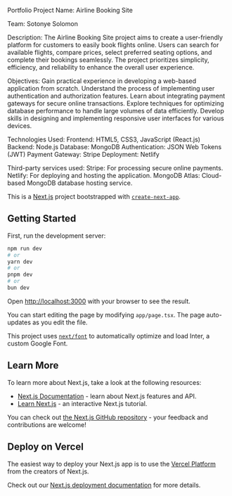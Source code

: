 Portfolio Project Name: Airline Booking Site 

Team: Sotonye Solomon

Description:
The Airline Booking Site project aims to create a user-friendly platform for customers to easily book flights online. Users can search for available flights, compare prices, select preferred seating options, and complete their bookings seamlessly. The project prioritizes simplicity, efficiency, and reliability to enhance the overall user experience.

Objectives:
Gain practical experience in developing a web-based application from scratch. Understand the process of implementing user authentication and authorization features. Learn about integrating payment gateways for secure online transactions. Explore techniques for optimizing database performance to handle large volumes of data efficiently. Develop skills in designing and implementing responsive user interfaces for various devices.

Technologies Used:
Frontend: HTML5, CSS3, JavaScript (React.js) Backend: Node.js Database: MongoDB Authentication: JSON Web Tokens (JWT) Payment Gateway: Stripe Deployment: Netlify

Third-party services used:
Stripe: For processing secure online payments. Netlify: For deploying and hosting the application. MongoDB Atlas: Cloud-based MongoDB database hosting service.

This is a [Next.js](https://nextjs.org/) project bootstrapped with [`create-next-app`](https://github.com/vercel/next.js/tree/canary/packages/create-next-app).

## Getting Started

First, run the development server:

```bash
npm run dev
# or
yarn dev
# or
pnpm dev
# or
bun dev
```

Open [http://localhost:3000](http://localhost:3000) with your browser to see the result.

You can start editing the page by modifying `app/page.tsx`. The page auto-updates as you edit the file.

This project uses [`next/font`](https://nextjs.org/docs/basic-features/font-optimization) to automatically optimize and load Inter, a custom Google Font.

## Learn More

To learn more about Next.js, take a look at the following resources:

- [Next.js Documentation](https://nextjs.org/docs) - learn about Next.js features and API.
- [Learn Next.js](https://nextjs.org/learn) - an interactive Next.js tutorial.

You can check out [the Next.js GitHub repository](https://github.com/vercel/next.js/) - your feedback and contributions are welcome!

## Deploy on Vercel

The easiest way to deploy your Next.js app is to use the [Vercel Platform](https://vercel.com/new?utm_medium=default-template&filter=next.js&utm_source=create-next-app&utm_campaign=create-next-app-readme) from the creators of Next.js.

Check out our [Next.js deployment documentation](https://nextjs.org/docs/deployment) for more details.
